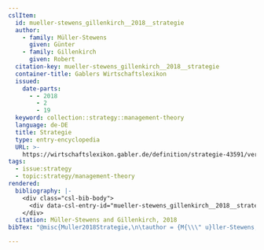 ```yaml
---
cslItem:
  id: mueller-stewens_gillenkirch__2018__strategie
  author:
    - family: Müller-Stewens
      given: Günter
    - family: Gillenkirch
      given: Robert
  citation-key: mueller-stewens_gillenkirch__2018__strategie
  container-title: Gablers Wirtschaftslexikon
  issued:
    date-parts:
      - - 2018
        - 2
        - 19
  keyword: collection::strategy::management-theory
  language: de-DE
  title: Strategie
  type: entry-encyclopedia
  URL: >-
    https://wirtschaftslexikon.gabler.de/definition/strategie-43591/version-266920
tags:
  - issue:strategy
  - topic:strategy/management-theory
rendered:
  bibliography: |-
    <div class="csl-bib-body">
      <div data-csl-entry-id="mueller-stewens_gillenkirch__2018__strategie" class="csl-entry">Müller-Stewens, G. and Gillenkirch, R. 2018 “Strategie,” <i>Gablers Wirtschaftslexikon</i>. Available at: https://wirtschaftslexikon.gabler.de/definition/strategie-43591/version-266920.</div>
    </div>
  citation: Müller-Stewens and Gillenkirch, 2018
bibTex: "@misc{Muller2018Strategie,\n\tauthor = {M{\\\" u}ller-Stewens, G{\\\" u}nter and Gillenkirch, Robert},\n\tyear = {2018},\n\tmonth = {feb 19},\n\ttitle = {Strategie},\n\thowpublished = {https://wirtschaftslexikon.gabler.de/definition/strategie-43591/version-266920},\n}\n\n"

---
```

